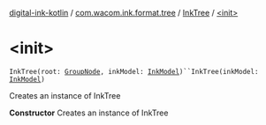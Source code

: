 [digital-ink-kotlin](../../index.md) / [com.wacom.ink.format.tree](../index.md) / [InkTree](index.md) / [&lt;init&gt;](./-init-.md)

# &lt;init&gt;

`InkTree(root: `[`GroupNode`](../../com.wacom.ink.format.tree.groups/-group-node/index.md)`, inkModel: `[`InkModel`](../../com.wacom.ink.format/-ink-model/index.md)`)``InkTree(inkModel: `[`InkModel`](../../com.wacom.ink.format/-ink-model/index.md)`)`

Creates an instance of InkTree

**Constructor**
Creates an instance of InkTree

